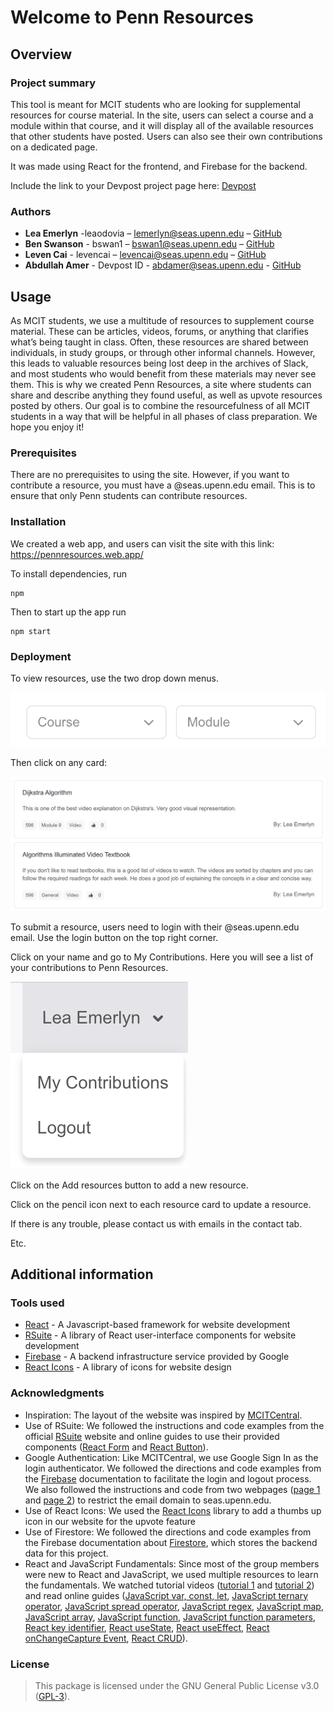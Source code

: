 # Welcome to Penn Resources
## Overview
### Project summary
This tool is meant for MCIT students who are looking for supplemental resources for course material. In the site, users can select a course and a module within that course, and it will display all of the available resources that other students have posted. Users can also see their own contributions on a dedicated page.

It was made using React for the frontend, and Firebase for the backend.

Include the link to your Devpost project page here: [Devpost](https://devpost.com/software/penn-resources)

### Authors

* **Lea Emerlyn** -leaodovia – lemerlyn@seas.upenn.edu – [GitHub](https://github.com/Leaemerlyn)
* **Ben Swanson** - bswan1 – bswan1@seas.upenn.edu – [GitHub](https://github.com/benmswanson)
* **Leven Cai** - levencai – levencai@seas.upenn.edu – [GitHub](https://github.com/208cai5099)
* **Abdullah Amer** - Devpost ID - abdamer@seas.upenn.edu - [GitHub](https://github.com/user_name)

## Usage

As MCIT students, we use a multitude of resources to supplement course material. These can be articles, videos, forums, or anything that clarifies what’s being taught in class. Often, these resources are shared between individuals, in study groups, or through other informal channels. However, this leads to valuable resources being lost deep in the archives of Slack, and most students who would benefit from these materials may never see them.
This is why we created Penn Resources, a site where students can share and describe anything they found useful, as well as upvote resources posted by others. Our goal is to combine the resourcefulness of all MCIT students in a way that will be helpful in all phases of class preparation. We hope you enjoy it!


### Prerequisites

There are no prerequisites to using the site. However, if you want to contribute a resource, you must have a @seas.upenn.edu email. This is to ensure that only Penn students can contribute resources. 

### Installation

We created a web app, and users can visit the site with this link: 
https://pennresources.web.app/

To install dependencies, run 

```
npm 
```

Then to start up the app run
```
npm start
```


### Deployment

To view resources, use the two drop down menus. 

![Screenshot](public/courseModuleDropdown.png)

Then click on any card:

![Screenshot](public/cards.png)

To submit a resource, users need to login with their @seas.upenn.edu email. Use the login button on the top right corner.

Click on your name and go to My Contributions. Here you will see a list of your contributions to Penn Resources. 

![Screenshot](public/profile.png)

Click on the Add resources button to add a new resource. 

Click on the pencil icon next to each resource card to update a resource.

If there is any trouble, please contact us with emails in the contact tab. 


Etc.

## Additional information

### Tools used

* [React](https://react.dev/) - A Javascript-based framework for website development
* [RSuite](https://rsuitejs.com/) - A library of React user-interface components for website development
* [Firebase](https://firebase.google.com/) - A backend infrastructure service provided by Google
* [React Icons](https://react-icons.github.io/react-icons) - A library of icons for website design

### Acknowledgments

* Inspiration: The layout of the website was inspired by [MCITCentral](https://mcitcentral.com/).
* Use of RSuite: We followed the instructions and code examples from the official [RSuite](https://rsuitejs.com/) website and online guides to use their provided components ([React Form](https://www.geeksforgeeks.org/react-suite-form-component/) and [React Button](https://www.geeksforgeeks.org/react-suite-button-size/)).
* Google Authentication: Like MCITCentral, we use Google Sign In as the login authenticator. We followed the directions and code examples from the [Firebase](https://firebase.google.com/docs) documentation to facilitate the login and logout process. We also followed the instructions and code from two webpages ([page 1](https://textav.gitbook.io/firebase-react-notes/auth/google-sign-in/google-sign-in-custom-domain) and [page 2](https://zachrussell.net/blog/firebase-auth-restrict-login-by-domain/)) to restrict the email domain to seas.upenn.edu.
* Use of React Icons: We used the [React Icons](https://react-icons.github.io/react-icons) library to add a thumbs up icon in our website for the upvote feature
* Use of Firestore: We followed the directions and code examples from the Firebase documentation about [Firestore](https://firebase.google.com/docs/firestore), which stores the backend data for this project.
* React and JavaScript Fundamentals: Since most of the group members were new to React and JavaScript, we used multiple resources to learn the fundamentals. We watched tutorial videos ([tutorial 1](https://www.youtube.com/watch?v=2hR-uWjBAgw) and [tutorial 2](https://www.youtube.com/watch?v=U2Wltnv-doo&list=PLpPqplz6dKxW5ZfERUPoYTtNUNvrEebAR)) and read online guides ([JavaScript var, const, let](https://www.freecodecamp.org/news/var-let-and-const-whats-the-difference/), [JavaScript ternary operator](https://developer.mozilla.org/en-US/docs/Web/JavaScript/Reference/Operators/Conditional_operator), [JavaScript spread operator](https://www.w3schools.com/react/react_es6_spread.asp), [JavaScript regex](https://developer.mozilla.org/en-US/docs/Web/JavaScript/Guide/Regular_expressions), [JavaScript map](https://developer.mozilla.org/en-US/docs/Web/JavaScript/Reference/Global_Objects/Map), [JavaScript array](https://developer.mozilla.org/en-US/docs/Web/JavaScript/Reference/Global_Objects/Array), [JavaScript function](https://www.w3schools.com/js/js_function_invocation.asp), [JavaScript function parameters](https://www.w3schools.com/js/js_function_parameters.asp#:~:text=Arguments%20are%20Passed%20by%20Value,change%20the%20parameter's%20original%20value.), [React key identifier](https://react.dev/learn/rendering-lists#keeping-list-items-in-order-with-key), [React useState](https://react.dev/reference/react/useState), [React useEffect](https://www.w3schools.com/react/react_useeffect.asp), [React onChangeCapture Event](https://www.geeksforgeeks.org/what-is-onchangecapture-event-in-reactjs/), [React CRUD](https://www.geeksforgeeks.org/how-to-do-crud-operations-in-reactjs/)).

### License

>This package is licensed under the GNU General Public License v3.0 (<a href="https://choosealicense.com/licenses/gpl-3.0/" target="_blank">GPL-3</a>).

